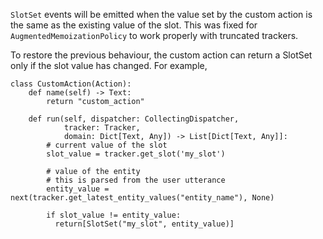 `SlotSet` events will be emitted when the value set by the custom action is the same as the existing value of the slot. This was fixed for `AugmentedMemoizationPolicy` to work properly with truncated trackers.

To restore the previous behaviour, the custom action can return a SlotSet only if the slot value has changed. For example,

```
class CustomAction(Action):
    def name(self) -> Text:
        return "custom_action"

    def run(self, dispatcher: CollectingDispatcher,
            tracker: Tracker,
            domain: Dict[Text, Any]) -> List[Dict[Text, Any]]:
        # current value of the slot
        slot_value = tracker.get_slot('my_slot')

        # value of the entity
        # this is parsed from the user utterance
        entity_value = next(tracker.get_latest_entity_values("entity_name"), None)

        if slot_value != entity_value:
          return[SlotSet("my_slot", entity_value)]
```